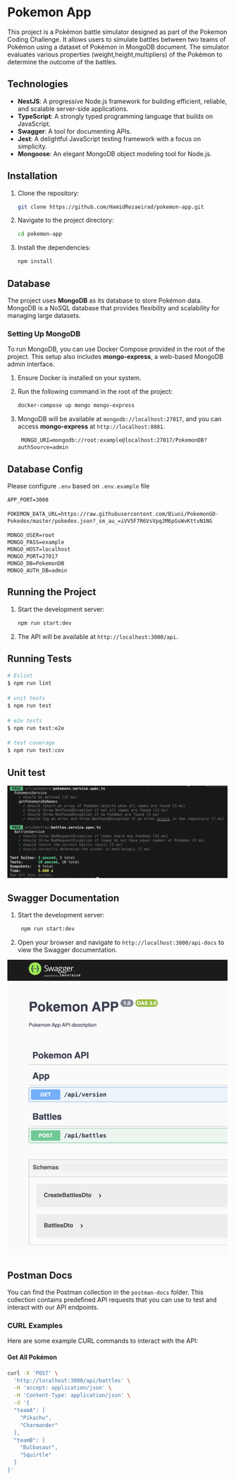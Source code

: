 # Pokemon App

This project is a Pokémon battle simulator designed as part of the Pokemon Coding Challenge. It allows users to simulate battles between two teams of Pokémon using a dataset of Pokémon in MongoDB document. The simulator evaluates various properties (weight,height,multipliers) of the Pokémon to determine the outcome of the battles.

## Technologies

- **NestJS**: A progressive Node.js framework for building efficient, reliable, and scalable server-side applications.
- **TypeScript**: A strongly typed programming language that builds on JavaScript.
- **Swagger**: A tool for documenting APIs.
- **Jest**: A delightful JavaScript testing framework with a focus on simplicity.
- **Mongoose**: An elegant MongoDB object modeling tool for Node.js.

## Installation

1. Clone the repository:
   ```bash
   git clone https://github.com/HamidRezaeirad/pokemon-app.git
   ```
2. Navigate to the project directory:
   ```bash
   cd pokemon-app
   ```
3. Install the dependencies:
   ```bash
   npm install
   ```

## Database

The project uses **MongoDB** as its database to store Pokémon data. MongoDB is a NoSQL database that provides flexibility and scalability for managing large datasets.

### Setting Up MongoDB

To run MongoDB, you can use Docker Compose provided in the root of the project. This setup also includes **mongo-express**, a web-based MongoDB admin interface.

1. Ensure Docker is installed on your system.
2. Run the following command in the root of the project:
   ```bash
   docker-compose up mongo mongo-express
   ```
3. MongoDB will be available at `mongodb://localhost:27017`, and you can access **mongo-express** at `http://localhost:8081`.

   ```env
    MONGO_URI=mongodb://root:example@localhost:27017/PokemonDB?authSource=admin
   ```

## Database Config

Please configure `.env` based on `.env.example` file

```
APP_PORT=3000

POKEMON_DATA_URL=https://raw.githubusercontent.com/Biuni/PokemonGO-Pokedex/master/pokedex.json?_sm_au_=iVV5F7R6VsVpqJM6pGsWvKttvN1NG

MONGO_USER=root
MONGO_PASS=example
MONGO_HOST=localhost
MONGO_PORT=27017
MONGO_DB=PokemonDB
MONGO_AUTH_DB=admin
```

## Running the Project

1. Start the development server:
   ```bash
   npm run start:dev
   ```
2. The API will be available at `http://localhost:3000/api`.

## Running Tests

```bash
# Eslint
$ npm run lint

# unit tests
$ npm run test

# e2e tests
$ npm run test:e2e

# test coverage
$ npm run test:cov
```

## Unit test

<img src="./assets/test.png" width="500">

## Swagger Documentation

1. Start the development server:
   ```bash
    npm run start:dev
   ```
2. Open your browser and navigate to `http://localhost:3000/api-docs` to view the Swagger documentation.

<img src="./assets/swagger.png" width="500">

## Postman Docs

You can find the Postman collection in the `postman-docs` folder. This collection contains predefined API requests that you can use to test and interact with our API endpoints.

### CURL Examples

Here are some example CURL commands to interact with the API:

#### Get All Pokémon

```bash
curl -X 'POST' \
  'http://localhost:3000/api/battles' \
  -H 'accept: application/json' \
  -H 'Content-Type: application/json' \
  -d '{
  "teamA": [
    "Pikachu",
    "Charmander"
  ],
  "teamB": [
    "Bulbasaur",
    "Squirtle"
  ]
}'
```
